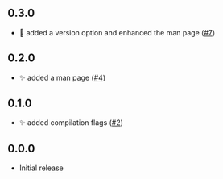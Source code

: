 ## 0.3.0

- :bookmark: added a version option and enhanced the man page ([#7](https://github.com/aminnairi/collatz/pull/7))

## 0.2.0

- :sparkles: added a man page ([#4](https://github.com/aminnairi/collatz/pull/4))

## 0.1.0

- :sparkles: added compilation flags ([#2](https://github.com/aminnairi/collatz/pull/2)) 

## 0.0.0

- Initial release
